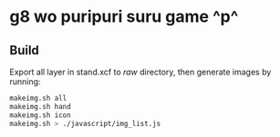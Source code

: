g8 wo puripuri suru game ^p^
===========================

Build
-----
Export all layer in stand.xcf to *raw* directory, then generate images by running:

```sh
makeimg.sh all
makeimg.sh hand
makeimg.sh icon
makeimg.sh > ./javascript/img_list.js
```

